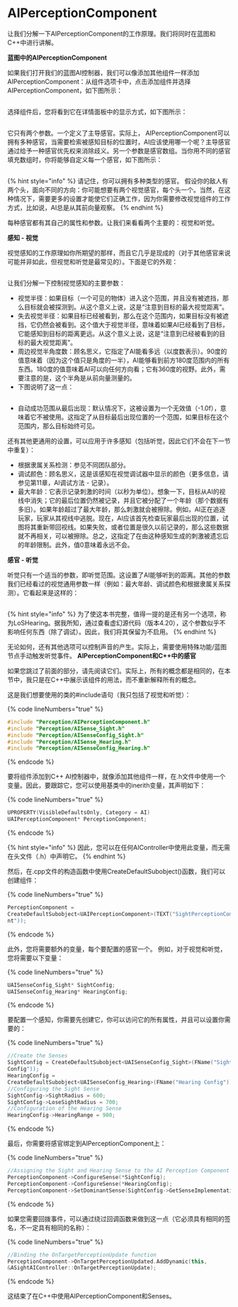 # AIPerceptionComponent

让我们分解一下AIPerceptionComponent的工作原理。我们将同时在蓝图和C++中进行讲解。

**蓝图中的AIPerceptionComponent**

如果我们打开我们的蓝图AI控制器，我们可以像添加其他组件一样添加AIPerceptionComponent：从组件选项卡中，点击添加组件并选择AIPerceptionComponent，如下图所示：

<figure><img src="../../../.gitbook/assets/image (52).png" alt=""><figcaption></figcaption></figure>

选择组件后，您将看到它在详情面板中的显示方式，如下图所示：

<figure><img src="../../../.gitbook/assets/image (53).png" alt=""><figcaption></figcaption></figure>

它只有两个参数。一个定义了主导感官。实际上， AIPerceptionComponent可以拥有多种感官，当需要检索被感知目标的位置时，AI应该使用哪一个呢？主导感官通过给予一种感官优先权来消除歧义。另一个参数是感官数组。当你用不同的感官填充数组时，你将能够自定义每一个感官，如下图所示：

<figure><img src="../../../.gitbook/assets/image (54).png" alt=""><figcaption></figcaption></figure>

{% hint style="info" %}
请记住，你可以拥有多种类型的感官。 假设你的敌人有两个头，面向不同的方向：你可能想要有两个视觉感官，每个头一个。当然，在这种情况下，需要更多的设置才能使它们正确工作，因为你需要修改视觉组件的工作方式，比如说，AI总是从其前向量观察。
{% endhint %}

&#x20;每种感官都有其自己的属性和参数。让我们来看看两个主要的：视觉和听觉。

**感知 - 视觉**

视觉感知的工作原理如你所期望的那样，而且它几乎是现成的（对于其他感官来说可能并非如此，但视觉和听觉是最常见的）。下面是它的外观：&#x20;

<figure><img src="../../../.gitbook/assets/image (55).png" alt=""><figcaption></figcaption></figure>

让我们分解一下控制视觉感知的主要参数：&#x20;

* 视觉半径：如果目标（一个可见的物体）进入这个范围，并且没有被遮挡，那么目标就会被探测到。从这个意义上说，这是“注意到目标的最大视觉距离”。
* 失去视觉半径：如果目标已经被看到，那么在这个范围内，如果目标没有被遮挡，它仍然会被看到。这个值大于视觉半径，意味着如果AI已经看到了目标，它能感知到目标的距离更远。从这个意义上说，这是“注意到已经被看到的目标的最大视觉距离”。
* 周边视觉半角度数：顾名思义，它指定了AI能看多远（以度数表示）。90度的值意味着（因为这个值只是角度的一半），AI能够看到前方180度范围内的所有东西。180度的值意味着AI可以向任何方向看；它有360度的视野。此外，需要注意的是，这个半角是从前向量测量的。
* 下图说明了这一点：

<figure><img src="../../../.gitbook/assets/image (56).png" alt=""><figcaption></figcaption></figure>

* 自动成功范围从最后出现：默认情况下，这被设置为一个无效值（-1.0f），意味着它不被使用。这指定了从目标最后出现位置的一个范围，如果目标在这个范围内，那么目标始终可见。

还有其他更通用的设置，可以应用于许多感知（包括听觉，因此它们不会在下一节中重复）：

* 根据隶属关系检测：参见不同团队部分。
* 调试颜色：顾名思义，这是该感知在视觉调试器中显示的颜色（更多信息，请参见第11章，AI调试方法 - 记录）。
* 最大年龄：它表示记录刺激的时间（以秒为单位）。想象一下，目标从AI的视线中消失；它的最后位置仍然被记录，并且它被分配了一个年龄（那个数据有多旧）。如果年龄超过了最大年龄，那么刺激就会被擦除。例如，AI正在追逐玩家，玩家从其视线中逃脱。现在，AI应该首先检查玩家最后出现的位置，试图将其重新带回视线。如果失败，或者位置是很久以前记录的，那么这些数据就不再相关，可以被擦除。总之，这指定了在由这种感知生成的刺激被遗忘后的年龄限制。此外，值0意味着永远不会。

**感官 - 听觉**

听觉只有一个适当的参数，即听觉范围。这设置了AI能够听到的距离。其他的参数我们已经看过的视觉通用参数一样（例如：最大年龄、调试颜色和根据隶属关系探测）。它看起来是这样的：&#x20;

<figure><img src="../../../.gitbook/assets/image (57).png" alt=""><figcaption></figcaption></figure>

{% hint style="info" %}
为了使这本书完整，值得一提的是还有另一个选项，称为LoSHearing。据我所知，通过查看虚幻源代码（版本4.20），这个参数似乎不影响任何东西（除了调试）。因此，我们将其保留为不启用。&#x20;
{% endhint %}

无论如何，还有其他选项可以控制声音的产生。实际上，需要使用特殊功能/蓝图节点手动触发听觉事件。 **AIPerceptionComponent和C++中的感官**

如果您跳过了前面的部分，请先阅读它们。实际上，所有的概念都是相同的，在本节中，我只是在C++中展示该组件的用法，而不重新解释所有的概念。&#x20;

这是我们想要使用的类的#include语句（我只包括了视觉和听觉）：

{% code lineNumbers="true" %}
```cpp
#include "Perception/AIPerceptionComponent.h"
#include "Perception/AISense_Sight.h"
#include "Perception/AISenseConfig_Sight.h"
#include "Perception/AISense_Hearing.h"
#include "Perception/AISenseConfig_Hearing.h"
```
{% endcode %}

要将组件添加到C++ AI控制器中，就像添加其他组件一样，在.h文件中使用一个变量。因此，要跟踪它，您可以使用基类中的inerith变量，其声明如下：

{% code lineNumbers="true" %}
```cpp
UPROPERTY(VisibleDefaultsOnly, Category = AI)
UAIPerceptionComponent* PerceptionComponent;
```
{% endcode %}

{% hint style="info" %}
因此，您可以在任何AIController中使用此变量，而无需在头文件（.h）中声明它。
{% endhint %}

然后，在.cpp文件的构造函数中使用CreateDefaultSubobject()函数，我们可以创建组件：

{% code lineNumbers="true" %}
```cpp
PerceptionComponent =
CreateDefaultSubobject<UAIPerceptionComponent>(TEXT("SightPerceptionCompone
nt"));
```
{% endcode %}

此外，您将需要额外的变量，每个要配置的感官一个。 例如，对于视觉和听觉，您将需要以下变量：

{% code lineNumbers="true" %}
```cpp
UAISenseConfig_Sight* SightConfig;
UAISenseConfig_Hearing* HearingConfig;
```
{% endcode %}

要配置一个感知，你需要先创建它，你可以访问它的所有属性，并且可以设置你需要的：

{% code lineNumbers="true" %}
```cpp
//Create the Senses
SightConfig = CreateDefaultSubobject<UAISenseConfig_Sight>(FName("Sight
Config"));
HearingConfig =
CreateDefaultSubobject<UAISenseConfig_Hearing>(FName("Hearing Config"));
//Configuring the Sight Sense
SightConfig->SightRadius = 600;
SightConfig->LoseSightRadius = 700;
//Configuration of the Hearing Sense
HearingConfig->HearingRange = 900;
```
{% endcode %}

最后，你需要将感官绑定到AIPerceptionComponent上：

{% code lineNumbers="true" %}
```cpp
//Assigning the Sight and Hearing Sense to the AI Perception Component
PerceptionComponent->ConfigureSense(*SightConfig);
PerceptionComponent->ConfigureSense(*HearingConfig);
PerceptionComponent->SetDominantSense(SightConfig->GetSenseImplementation());
```
{% endcode %}

如果您需要回拨事件，可以通过绕过回调函数来做到这一点（它必须具有相同的签名，不一定具有相同的名称）：

{% code lineNumbers="true" %}
```cpp
//Binding the OnTargetPerceptionUpdate function
PerceptionComponent->OnTargetPerceptionUpdated.AddDynamic(this,
&ASightAIController::OnTargetPerceptionUpdate);
```
{% endcode %}

这结束了在C++中使用AIPerceptionComponent和Senses。
